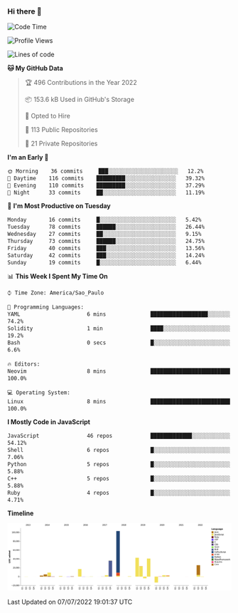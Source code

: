 ### Hi there 👋

<!--START_SECTION:waka-->
![Code Time](http://img.shields.io/badge/Code%20Time-0%20secs-blue)

![Profile Views](http://img.shields.io/badge/Profile%20Views-7-blue)

![Lines of code](https://img.shields.io/badge/From%20Hello%20World%20I%27ve%20Written-304%20Thousand%20lines%20of%20code-blue)

**🐱 My GitHub Data** 

> 🏆 496 Contributions in the Year 2022
 > 
> 📦 153.6 kB Used in GitHub's Storage 
 > 
> 💼 Opted to Hire
 > 
> 📜 113 Public Repositories 
 > 
> 🔑 21 Private Repositories  
 > 
**I'm an Early 🐤** 

```text
🌞 Morning    36 commits     ███░░░░░░░░░░░░░░░░░░░░░░   12.2% 
🌆 Daytime    116 commits    █████████░░░░░░░░░░░░░░░░   39.32% 
🌃 Evening    110 commits    █████████░░░░░░░░░░░░░░░░   37.29% 
🌙 Night      33 commits     ██░░░░░░░░░░░░░░░░░░░░░░░   11.19%

```
📅 **I'm Most Productive on Tuesday** 

```text
Monday       16 commits     █░░░░░░░░░░░░░░░░░░░░░░░░   5.42% 
Tuesday      78 commits     ██████░░░░░░░░░░░░░░░░░░░   26.44% 
Wednesday    27 commits     ██░░░░░░░░░░░░░░░░░░░░░░░   9.15% 
Thursday     73 commits     ██████░░░░░░░░░░░░░░░░░░░   24.75% 
Friday       40 commits     ███░░░░░░░░░░░░░░░░░░░░░░   13.56% 
Saturday     42 commits     ███░░░░░░░░░░░░░░░░░░░░░░   14.24% 
Sunday       19 commits     █░░░░░░░░░░░░░░░░░░░░░░░░   6.44%

```


📊 **This Week I Spent My Time On** 

```text
⌚︎ Time Zone: America/Sao_Paulo

💬 Programming Languages: 
YAML                     6 mins              ██████████████████░░░░░░░   74.2% 
Solidity                 1 min               ████░░░░░░░░░░░░░░░░░░░░░   19.2% 
Bash                     0 secs              █░░░░░░░░░░░░░░░░░░░░░░░░   6.6%

🔥 Editors: 
Neovim                   8 mins              █████████████████████████   100.0%

💻 Operating System: 
Linux                    8 mins              █████████████████████████   100.0%

```

**I Mostly Code in JavaScript** 

```text
JavaScript               46 repos            █████████████░░░░░░░░░░░░   54.12% 
Shell                    6 repos             █░░░░░░░░░░░░░░░░░░░░░░░░   7.06% 
Python                   5 repos             █░░░░░░░░░░░░░░░░░░░░░░░░   5.88% 
C++                      5 repos             █░░░░░░░░░░░░░░░░░░░░░░░░   5.88% 
Ruby                     4 repos             █░░░░░░░░░░░░░░░░░░░░░░░░   4.71%

```


**Timeline**

![Chart not found](https://raw.githubusercontent.com/jampow/jampow/master/charts/bar_graph.png) 


 Last Updated on 07/07/2022 19:01:37 UTC
<!--END_SECTION:waka-->
